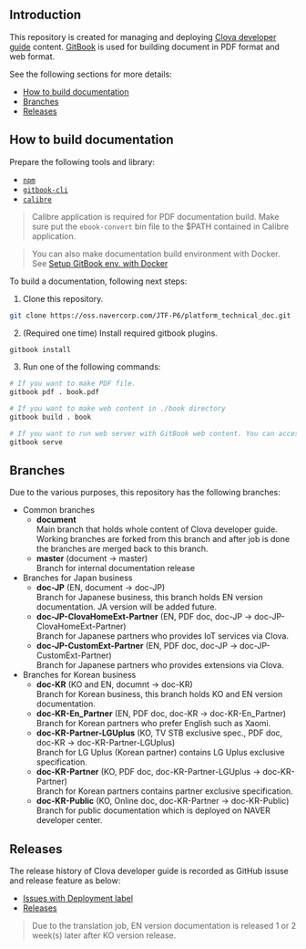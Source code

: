 ## Introduction

This repository is created for managing and deploying [Clova developer guide](https://pages.oss.navercorp.com/JTF-P6/platform_technical_doc/) content. [GitBook](https://toolchain.gitbook.com/) is used for building document in PDF format and web format.

See the following sections for more details:

* [How to build documentation](#HowToBuild)
* [Branches](#Branches)
* [Releases](#Releases)

<a name="HowToBuild" />

## How to build documentation

Prepare the following tools and library:

* [`npm`](https://www.npmjs.com/get-npm)
* [`gitbook-cli`](https://toolchain.gitbook.com/setup.html)
* [`calibre`](https://toolchain.gitbook.com/ebook.html)

> Calibre application is required for PDF documentation build. Make sure put the `ebook-convert` bin file to the $PATH contained in Calibre application.

> You can also make documentation build environment with Docker. See [Setup GitBook env. with Docker](https://oss.navercorp.com/JTF-P6/platform_technical_doc/wiki/Setup-GitBook-env-with-Docker)

To build a documentation, following next steps:

1. Clone this repository.

```bash
git clone https://oss.navercorp.com/JTF-P6/platform_technical_doc.git
```
2. (Required one time) Install required gitbook plugins.

```bash
gitbook install
```

3. Run one of the following commands:

```bash
# If you want to make PDF file.
gitbook pdf . book.pdf

# If you want to make web content in ./book directory
gitbook build . book

# If you want to run web server with GitBook web content. You can access the web server at http://localhost:4000.
gitbook serve
```

<a name="Branches" />

## Branches

Due to the various purposes, this repository has the following branches:

<ul>
  <li>Common branches
    <ul>
      <li><strong>document</strong><br />Main branch that holds whole content of Clova developer guide. Working branches are forked from this branch and after job is done the branches are merged back to this branch.</li>
      <li><strong>master</strong> (document -> master)<br />Branch for internal documentation release</li>
    </ul>
  </li>
  <li>Branches for Japan business
    <ul>
      <li><strong>doc-JP</strong> (EN, document -> doc-JP)<br />Branch for Japanese business, this branch holds EN version documentation. JA version will be added future.</li>
      <li><strong>doc-JP-ClovaHomeExt-Partner</strong> (EN, PDF doc, doc-JP -> doc-JP-ClovaHomeExt-Partner)<br />Branch for Japanese partners who provides IoT services via Clova.</li>
      <li><strong>doc-JP-CustomExt-Partner</strong> (EN, PDF doc, doc-JP -> doc-JP-CustomExt-Partner)<br />Branch for Japanese partners who provides extensions via Clova.</li>
    </ul>
  </li>
  <li>Branches for Korean business
    <ul>
      <li><strong>doc-KR</strong> (KO and EN, documnt -> doc-KR)<br />Branch for Korean business, this branch holds KO and EN version documentation.</li>
      <li><strong>doc-KR-En_Partner</strong> (EN, PDF doc, doc-KR -> doc-KR-En_Partner)<br />Branch for Korean partners who prefer English such as Xaomi.</li>
      <li><strong>doc-KR-Partner-LGUplus</strong> (KO, TV STB exclusive spec., PDF doc, doc-KR -> doc-KR-Partner-LGUplus)<br />Branch for LG Uplus (Korean partner) contains LG Uplus exclusive specification.</li>
      <li><strong>doc-KR-Partner</strong> (KO, PDF doc, doc-KR-Partner-LGUplus -> doc-KR-Partner)<br />Branch for Korean partners contains partner exclusive specification.</li>
      <li><strong>doc-KR-Public</strong> (KO, Online doc, doc-KR-Partner -> doc-KR-Public)<br />Branch for public documentation which is deployed on NAVER developer center.</li>
    </ul>
  </li>
</ul>

<a name="Releases" />

## Releases

The release history of Clova developer guide is recorded as GitHub issuse and release feature as below:

* [Issues with Deployment label](https://oss.navercorp.com/JTF-P6/platform_technical_doc/issues?utf8=%E2%9C%93&q=is%3Aissue%20label%3ADeployment%20)
* [Releases](https://oss.navercorp.com/JTF-P6/platform_technical_doc/releases)

> Due to the translation job, EN version documentation is released 1 or 2 week(s) later after KO version release.
